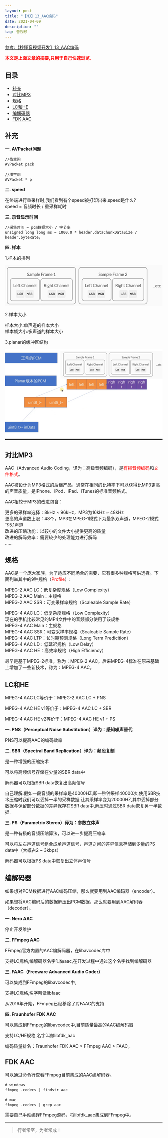 ```yaml
---
layout: post
title: "【MJ】13_AAC编码"
date: 2021-04-09
description: ""
tag: 音视频
---
```



[参考:【秒懂音视频开发】13_AAC编码](https://www.cnblogs.com/mjios/p/14605231.html)

<span style="font-weight:bold;color:red;">本文是上面文章的摘要,只用于自己快速浏览.</span>


## 目录
* [补充](#content0)
* [对比MP3](#content1)
* [规格](#content2)
* [LC和HE](#content3)
* [编解码器](#content4)
* [FDK AAC](#content5)




<!-- ************************************************ -->
## <a id="content0">补充</a>

**一. AVPacket问题**

```
//栈空间
AVPacket pack

//堆空间
AVPacket * p
```

**二. speed**

在终端进行重采样时,我们看到有个speed被打印出来,speed是什么?       
speed = 音频时长 / 重采样耗时     

**三. 录音显示时间**

```
//采集时间 = pcm数据大小 / 字节率
unsigned long long ms = 1000.0 * header.dataChunkDataSize / header.byteRate;
```

**四. 样本**

1.样本的排列 

<img src="images/AudioVideoMJ/av3.png">

2.样本大小    

样本大小:单声道的样本大小         
样本帧大小:多声道的样本大小    

3.planar的缓冲区结构

<img src="images/AudioVideoMJ/av4.jpeg">



<!-- ************************************************ -->
## <a id="content1">对比MP3</a>

AAC（Advanced Audio Coding，译为：高级音频编码），是<span style="color:red">有损音频编码</span>和<span style="color:red">文件格式</span>。

AAC被设计为MP3格式的后继产品，通常在相同的比特率下可以获得比MP3更高的声音质量，是iPhone、iPod、iPad、iTunes的标准音频格式。

AAC相较于MP3的改进包含：

更多的采样率选择：8kHz ~ 96kHz，MP3为16kHz ~ 48kHz   
更高的声道数上限：48个，MP3在MPEG-1模式下为最多双声道，MPEG-2模式下5.1声道   
改进的压缩功能：以较小的文件大小提供更高的质量   
改进的解码效率：需要较少的处理能力进行解码   
......   



<!-- ************************************************ -->
## <a id="content2">规格</a>

AAC是一个庞大家族，为了适应不同场合的需要，它有很多种规格可供选择。下面列举其中的9种规格（<span style="color:red">Profile</span>）：

MPEG-2 AAC LC：低复杂度规格（Low Complexity）   
MPEG-2 AAC Main：主规格    
MPEG-2 AAC SSR：可变采样率规格（Scaleable Sample Rate）

MPEG-4 AAC LC：低复杂度规格（Low Complexity）   
现在的手机比较常见的MP4文件中的音频部分使用了该规格   
MPEG-4 AAC Main：主规格    
MPEG-4 AAC SSR：可变采样率规格（Scaleable Sample Rate）   
MPEG-4 AAC LTP：长时期预测规格（Long Term Predicition）    
MPEG-4 AAC LD：低延迟规格（Low Delay）   
MPEG-4 AAC HE：高效率规格（High Efficiency）    


最早是基于MPEG-2标准，称为：MPEG-2 AAC。后来MPEG-4标准在原来基础上增加了一些新技术，称为：MPEG-4 AAC。    




<!-- ************************************************ -->
## <a id="content3">LC和HE</a>

MPEG-4 AAC LC等价于：MPEG-2 AAC LC + PNS

MPEG-4 AAC HE v1等价于：MPEG-4 AAC LC + SBR

MPEG-4 AAC HE v2等价于：MPEG-4 AAC HE v1 + PS


**一. PNS（Perceptual Noise Substitution）译为：感知噪声替代**

PNS可以提高AAC的编码效率

**二. SBR（Spectral Band Replication）译为：频段复制**

是一种增强的压缩技术

可以将高频信号存储在少量的SBR data中

解码器可以根据SBR data恢复出高频信号

自己理解:假如一段音频的采样率是40000HZ,即一秒钟采样40000次,使用SBR技术压缩时我们可以丢掉一半的采样数据,让其采样率变为20000HZ,其中丢掉部分数据与保留部分数据的差异保存在SBR data中,解压时通过SBR data恢复另一半数据.

**三. PS（Parametric Stereo）译为：参数立体声**

是一种有损的音频压缩算法，可以进一步提高压缩率

可以将左右声道信号组合成单声道信号，声道之间的差异信息存储到少量的PS data中（大概占2 ~ 3kbps）

解码器可以根据PS data中恢复出立体声信号




<!-- ************************************************ -->
## <a id="content4">编解码器</a>

如果想对PCM数据进行AAC编码压缩，那么就要用到AAC编码器（encoder）。

如果想将AAC编码后的数据解压出PCM数据，那么就要用到AAC解码器（decoder）。

**一. Nero AAC**

停止开发维护

**二. FFmpeg AAC**

FFmpeg官方内置的AAC编解码器，在libavcodec库中

支持LC规格,编解码器名字叫做aac,在开发过程中通过这个名字找到编解码器

**三. FAAC（Freeware Advanced Audio Coder）**

可以集成到FFmpeg的libavcodec中,

支持LC规格,名字叫做libfaac

从2016年开始，FFmpeg已经移除了对FAAC的支持

**四. Fraunhofer FDK AAC**

可以集成到FFmpeg的libavcodec中,目前质量最高的AAC编解码器

支持LC/HE规格,名字叫做libfdk_aac

编码质量排名：Fraunhofer FDK AAC > FFmpeg AAC > FAAC。




<!-- ************************************************ -->
## <a id="content5">FDK AAC</a>

可以通过命令行查看FFmpeg目前集成的AAC编解码器。

```
# windows
ffmpeg -codecs | findstr aac
 
# mac
ffmpeg -codecs | grep aac
```

需要自己手动编译FFmpeg源码，将libfdk_aac集成到FFmpeg中。




----------
>  行者常至，为者常成！



